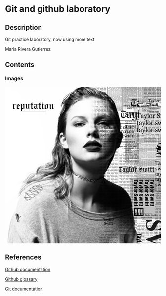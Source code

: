 # Git and github laboratory

## Description

Git practice laboratory, now using more text

Maria Rivera Gutierrez

## Contents

### Images

![Big reputation, big reputation](/Taylor_Swift_-_reputation.webp)

## References
[Github documentation](https://docs.github.com/en)

[Github glossary](https://docs.github.com/en/get-started/learning-about-github/github-glossary)

[Git documentation](https://git-scm.com/doc)

